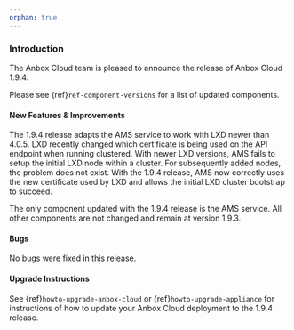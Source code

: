 ```yaml
---
orphan: true
---
```

### Introduction

The Anbox Cloud team is pleased to announce the release of Anbox Cloud 1.9.4.

Please see {ref}`ref-component-versions` for a list of updated components.

#### New Features & Improvements

The 1.9.4 release adapts the AMS service to work with LXD newer than 4.0.5. LXD recently changed which certificate is being used on the API endpoint when running clustered. With newer LXD versions, AMS fails to setup the initial LXD node within a cluster. For subsequently added nodes, the problem
does not exist. With the 1.9.4 release, AMS now correctly uses the new certificate used by LXD and allows the initial LXD cluster bootstrap to succeed.

The only component updated with the 1.9.4 release is the AMS service. All other components are not changed and remain at version 1.9.3.

#### Bugs

No bugs were fixed in this release.

#### Upgrade Instructions

See {ref}`howto-upgrade-anbox-cloud` or {ref}`howto-upgrade-appliance` for instructions of how to update your Anbox Cloud deployment to the 1.9.4 release.